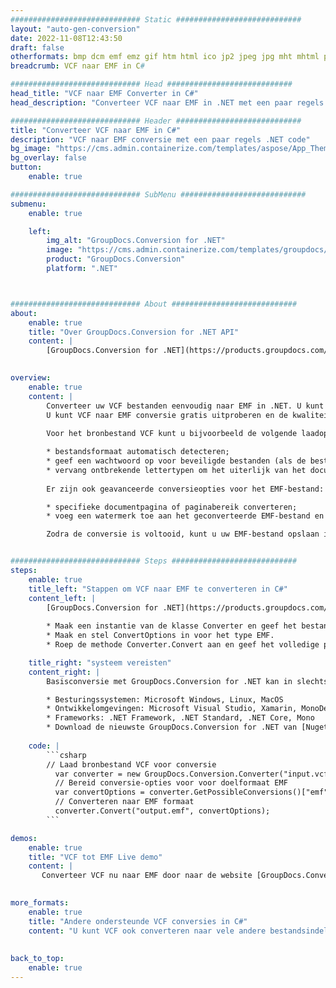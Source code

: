 ```yaml
---
############################# Static ############################
layout: "auto-gen-conversion"
date: 2022-11-08T12:43:50
draft: false
otherformats: bmp dcm emf emz gif htm html ico jp2 jpeg jpg mht mhtml png psb psd svg svgz tga tif tiff webp wmf wmz
breadcrumb: VCF naar EMF in C#

############################# Head ############################
head_title: "VCF naar EMF Converter in C#"
head_description: "Converteer VCF naar EMF in .NET met een paar regels code. Gebruik de GroupDocs Document Conversion API om meer dan 160 bestandsformaten te converteren."

############################# Header ############################
title: "Converteer VCF naar EMF in C#"
description: "VCF naar EMF conversie met een paar regels .NET code"
bg_image: "https://cms.admin.containerize.com/templates/aspose/App_Themes/V3/images/bg/header1.png"
bg_overlay: false
button:
    enable: true

############################# SubMenu ############################
submenu:
    enable: true

    left:
        img_alt: "GroupDocs.Conversion for .NET"
        image: "https://cms.admin.containerize.com/templates/groupdocs/images/product-logos/90x90-noborder/groupdocs-conversion-net.png"
        product: "GroupDocs.Conversion"
        platform: ".NET"



############################# About ############################
about:
    enable: true
    title: "Over GroupDocs.Conversion for .NET API"
    content: |
        [GroupDocs.Conversion for .NET](https://products.groupdocs.com/conversion/net/) kan worden gebruikt om Microsoft Word, Excel, PowerPoint, PDF, Visio en andere formaten te converteren. GroupDocs.Conversion is een standalone API die geschikt is voor back-end en interne systemen waar hoge prestaties vereist zijn. Het is niet afhankelijk van software zoals Microsoft of Open Office.
    

overview:
    enable: true
    content: |
        Converteer uw VCF bestanden eenvoudig naar EMF in .NET. U kunt slechts een paar C# coderegels gebruiken op elk platform naar keuze, zoals - Windows, Linux, macOS.
        U kunt VCF naar EMF conversie gratis uitproberen en de kwaliteit van de conversieresultaten evalueren. Naast eenvoudige scenario's voor bestandsconversie kunt u meer geavanceerde opties proberen voor het laden van het bronbestand VCF en voor het opslaan van het EMF-uitvoerresultaat. 
        
        Voor het bronbestand VCF kunt u bijvoorbeeld de volgende laadopties gebruiken:

        * bestandsformaat automatisch detecteren;
        * geef een wachtwoord op voor beveiligde bestanden (als de bestandsindeling dit ondersteunt);
        * vervang ontbrekende lettertypen om het uiterlijk van het document te behouden.
        
        Er zijn ook geavanceerde conversieopties voor het EMF-bestand:

        * specifieke documentpagina of paginabereik converteren;
        * voeg een watermerk toe aan het geconverteerde EMF-bestand en nog veel meer.

        Zodra de conversie is voltooid, kunt u uw EMF-bestand opslaan in het lokale bestandspad of in opslag van derden, zoals FTP, Amazon S3, Google Drive, Dropbox enz. Let op: om VCF naar {{ te converteren) TO}} er is geen extra software nodig, zoals MS Office, Open Office, Adobe Acrobat Reader enz.


############################# Steps ############################
steps:
    enable: true
    title_left: "Stappen om VCF naar EMF te converteren in C#"
    content_left: |
        [GroupDocs.Conversion for .NET](https://products.groupdocs.com/conversion/net/) maakt het gemakkelijk voor ontwikkelaars om een ​​VCF bestand naar EMF te converteren met een paar regels code.
        
        * Maak een instantie van de klasse Converter en geef het bestand VCF het volledige pad
        * Maak en stel ConvertOptions in voor het type EMF.
        * Roep de methode Converter.Convert aan en geef het volledige pad en formaat (EMF) door als parameter

    title_right: "systeem vereisten"
    content_right: |
        Basisconversie met GroupDocs.Conversion for .NET kan in slechts een paar eenvoudige stappen worden gedaan. Onze API's worden ondersteund op alle belangrijke platforms en besturingssystemen. Voordat u de onderstaande code uitvoert, moet u ervoor zorgen dat de volgende vereisten op uw systeem zijn geïnstalleerd.

        * Besturingssystemen: Microsoft Windows, Linux, MacOS
        * Ontwikkelomgevingen: Microsoft Visual Studio, Xamarin, MonoDevelop
        * Frameworks: .NET Framework, .NET Standard, .NET Core, Mono
        * Download de nieuwste GroupDocs.Conversion for .NET van [Nuget](https://www.nuget.org/packages/groupdocs.conversion)
         
    code: |
        ```csharp    
        // Laad bronbestand VCF voor conversie
          var converter = new GroupDocs.Conversion.Converter("input.vcf");
          // Bereid conversie-opties voor voor doelformaat EMF
          var convertOptions = converter.GetPossibleConversions()["emf"].ConvertOptions;
          // Converteren naar EMF formaat
          converter.Convert("output.emf", convertOptions);
        ```

demos:
    enable: true
    title: "VCF tot EMF Live demo"
    content: |
       Converteer VCF nu naar EMF door naar de website [GroupDocs.Conversion App](https://products.groupdocs.app/conversion/family) te gaan. Online demo heeft de volgende voordelen:
          

more_formats:
    enable: true
    title: "Andere ondersteunde VCF conversies in C#"
    content: "U kunt VCF ook converteren naar vele andere bestandsindelingen. Zie de lijst hieronder."
       
       
back_to_top:
    enable: true
---
```

